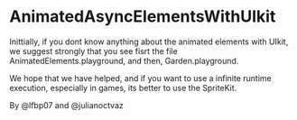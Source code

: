 # AnimatedAsyncElementsWithUIkit

Inittially, if you dont know anything about the animated elements with UIkit, we suggest strongly that you see fisrt the file AnimatedElements.playground, and then, Garden.playground.

We hope that we have helped, and if you want to use a infinite runtime execution, especially in games, its better to use the SpriteKit.

By @lfbp07 and @julianoctvaz

